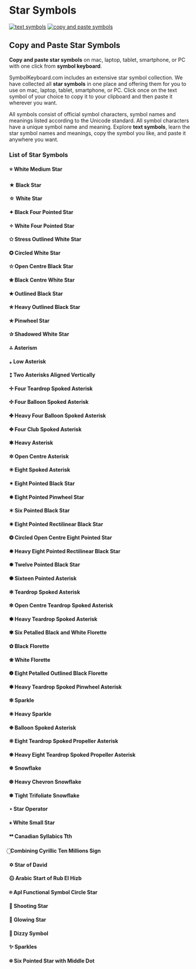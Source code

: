 # Star Symbols
[![text symbols](https://img.shields.io/badge/github-symbols-green.svg)](https://github.com/symbolkeyboard/symbols)
[![copy and paste symbols](https://img.shields.io/badge/source-symbolkeyboad.com-orange.svg)](https://symbolkeyboard.com)
## Copy and Paste Star Symbols

**Copy and paste star symbols** on mac, laptop, tablet, smartphone, or PC with one click from **symbol keyboard**.

SymbolKeyboard.com includes an extensive star symbol collection. We have collected all **star symbols** in one place and offering them for you to use on mac, laptop, tablet, smartphone, or PC. Click once on the text symbol of your choice to copy it to your clipboard and then paste it wherever you want.

All symbols consist of official symbol characters, symbol names and meanings listed according to the Unicode standard. All symbol characters have a unique symbol name and meaning. Explore **text symbols**, learn the star symbol names and meanings, copy the symbol you like, and paste it anywhere you want.
### List of Star Symbols
#### ⭐ White Medium Star
#### ★ Black Star
#### ☆ White Star
#### ✦ Black Four Pointed Star
#### ✧ White Four Pointed Star
#### ✩ Stress Outlined White Star
#### ✪ Circled White Star
#### ✫ Open Centre Black Star
#### ✬ Black Centre White Star
#### ✭ Outlined Black Star
#### ✮ Heavy Outlined Black Star
#### ✯ Pinwheel Star
#### ✰ Shadowed White Star
#### ⁂ Asterism
#### ⁎ Low Asterisk
#### ⁑ Two Asterisks Aligned Vertically
#### ✢ Four Teardrop Spoked Asterisk
#### ✣ Four Balloon Spoked Asterisk
#### ✤ Heavy Four Balloon Spoked Asterisk
#### ✥ Four Club Spoked Asterisk
#### ✱ Heavy Asterisk
#### ✲ Open Centre Asterisk
#### ✳ Eight Spoked Asterisk
#### ✴ Eight Pointed Black Star
#### ✵ Eight Pointed Pinwheel Star
#### ✶ Six Pointed Black Star
#### ✷ Eight Pointed Rectilinear Black Star
#### ❂ Circled Open Centre Eight Pointed Star
#### ✸ Heavy Eight Pointed Rectilinear Black Star
#### ✹ Twelve Pointed Black Star
#### ✺ Sixteen Pointed Asterisk
#### ✻ Teardrop Spoked Asterisk
#### ✼ Open Centre Teardrop Spoked Asterisk
#### ✽ Heavy Teardrop Spoked Asterisk
#### ✾ Six Petalled Black and White Florette
#### ✿ Black Florette
#### ❀ White Florette
#### ❁ Eight Petalled Outlined Black Florette
#### ❃ Heavy Teardrop Spoked Pinwheel Asterisk
#### ❇ Sparkle
#### ❈ Heavy Sparkle
#### ❉ Balloon Spoked Asterisk
#### ❊ Eight Teardrop Spoked Propeller Asterisk
#### ❋ Heavy Eight Teardrop Spoked Propeller Asterisk
#### ❄ Snowflake
#### ❆ Heavy Chevron Snowflake
#### ❅ Tight Trifoliate Snowflake
#### ⋆ Star Operator
#### ⭒ White Small Star
#### ᕯ Canadian Syllabics Tth
#### ꙰  Combining Cyrillic Ten Millions Sign
#### ✡ Star of David
#### ۞ Arabic Start of Rub El Hizb
#### ⍟ Apl Functional Symbol Circle Star
#### 🌠 Shooting Star
#### 🌟 Glowing Star
#### 💫 Dizzy Symbol
#### ✨ Sparkles
#### 🔯 Six Pointed Star with Middle Dot
